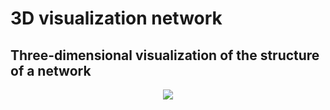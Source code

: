 # 3D visualization network
## Three-dimensional visualization of the structure of a network


<p align="center">
 <img src="https://raw.githubusercontent.com/aliseif321/FFL_____Wang-Buzsaki_Runge-Kutta/main/Pictures/Feedforwardloop.gif" >
 </p>
